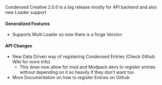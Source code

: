 Condensed Creative 2.0.0 is a big release mostly for API backend and also new Loader support

#### Generalized Features
- Supports Multi Loader so now there is a forge Version

#### API Changes
- New Data Driven way of registering Condensed Entries (Check Github Wiki for more Info)
  - This dose now allow for mod and Modpack devs to register entries without depending on it so heavily if they don't want too
- More Documentation on how to register Entries on Github